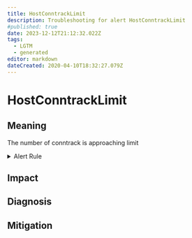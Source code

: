 ```yaml
---
title: HostConntrackLimit
description: Troubleshooting for alert HostConntrackLimit
#published: true
date: 2023-12-12T21:12:32.022Z
tags: 
  - LGTM
  - generated
editor: markdown
dateCreated: 2020-04-10T18:32:27.079Z
---
```


# HostConntrackLimit

## Meaning
[//]: # "Short paragraph that explains what the alert means"
The number of conntrack is approaching limit

<details>
  <summary>Alert Rule</summary>

{{% rule "host-and-hardware/node-exporter.yml" "HostConntrackLimit" %}}

<!-- Rule when generated

```yaml
alert: HostConntrackLimit
expr: (node_nf_conntrack_entries / node_nf_conntrack_entries_limit > 0.8) * on(instance) group_left (nodename) node_uname_info{nodename=~".+"}
for: 5m
labels:
    severity: warning
annotations:
    summary: Host conntrack limit (instance {{ $labels.instance }})
    description: |-
        The number of conntrack is approaching limit
          VALUE = {{ $value }}
          LABELS = {{ $labels }}
    runbook: https://github.com/srerun/prometheus-alerts/blob/main/content/runbooks/node-exporter/HostConntrackLimit.md

```

-->

</details>


## Impact
[//]: # "What could / will happen if the alert is not addressed"



## Diagnosis
[//]: # "Steps to take to identify the cause of the problem"



## Mitigation
[//]: # "The steps necessary to resolve the alert"
